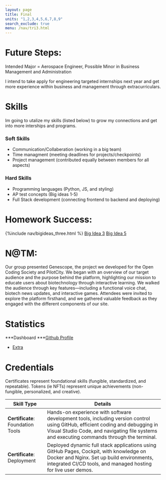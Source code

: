 ```yaml
---
layout: page
title: Final
units: "1,2,3,4,5,6,7,8,9"
search_exclude: true
menu: /nav/tri3.html
---
```




# Future Steps:
Intended Major = Aerospace Engineer, Possible Minor in Business Management and Administration

I intend to take apply for engineering targeted internships next year and get more experience within business and management through extracurriculars. 

# Skills
Im going to utalize my skills (listed below) to grow my connections and get into more interships and programs.

### Soft Skills
- Communication/Collaberation (working in a big team)
- Time managment (meeting deadlines for projects/checkpoints)
- Project management (contributed equally between members for all aspects)

### Hard Skills
- Programming languages (Python, JS, and styling)
- AP test concepts (Big ideas 1-5)
- Full Stack development (connecting frontend to backend and deploying)

# Homework Success: 
{%include nav/bigideas_three.html %} 
<a href="{{site.baseurl}}/notebooks/tri_3/bigidea/bigideathree/">Big Idea 3</a>
<a href="{{site.baseurl}}/notebooks/tri_3/bigidea/bigideafive/">Big Idea 5</a>

# N@TM:
Our group presented Genescope, the project we developed for the Open Coding Society and PilotCity. We began with an overview of our target audience and the purpose behind the platform, highlighting our mission to educate users about biotechnology through interactive learning. We walked the audience through key features—including a functional voice chat, biotech news updates, and interactive games. Attendees were invited to explore the platform firsthand, and we gathered valuable feedback as they engaged with the different components of our site.

# Statistics
***Dashboard
***[Github Profile ](https://github.com/kchen8478)
- [Extra](https://github.com/kchen8478/katherine_2025/issues/14)

# Credentials

Certificates represent foundational skills (fungible, standardized, and repeatable).
Tokens (ie NFTs) represent unique achievements (non-fungible, personalized, and creative).

| Skill Type  | Details |
|-------------|------------------------------|
| **Certificate**: Foundation Tools | Hands-on experience with software development tools, including version control using GitHub, efficient coding and debugging in Visual Studio Code, and navigating file systems and executing commands through the terminal. |
| **Certificate**: Deployment | Deployed dynamic full stack applications using GitHub Pages, Cockpit, with knowledge on Docker and Nginx. Set up build environments, integrated CI/CD tools, and managed hosting for live user demos. |